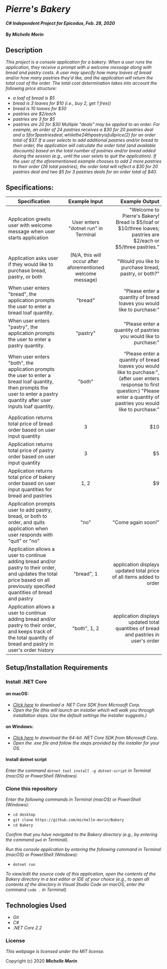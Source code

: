 # _Pierre's Bakery_

#### _C# Independent Project for Epicodus_, _Feb. 28, 2020_

#### By _**Michelle Morin**_

## Description

_This project is a console application for a bakery. When a user runs the application, they receive a prompt with a welcome message along with bread and pastry costs. A user may specify how many loaves of bread and/or how many pastries they'd like, and the application will return the total cost of the order. The total cost determination takes into account the following price structure:_ 
* _a loaf of bread is $5_
* _bread is 3 loaves for $10 (i.e., buy 2, get 1 free))_
* _bread is 10 loaves for $30_
* _pastries are $2/each_
* _pastries are 3 for $5_
* _pastries are 20 for $30_
_Multiple "deals" may be applied to an order. For example, an order of 24 pastries receives a $30 for 20 pastries deal and a $5 for 3 pastries deal, while the 24th pastry is full price ($2) for an order total of $37. If a user selects to add additional pastries and/or bread to their order, the application will calculate the order total (and available discounts) based on the total number of pastries and/or bread added during the session (e.g., until the user selets to quit the application). If the user of the aforementioned example chooses to add 2 more pastries to their order (26 total pastries), the order total will reflect a $30 for 20 pastries deal and two $5 for 3 pastries deals for an order total of $40._

## Specifications:

| Specification | Example Input | Example Output |
| ------------- |:-------------:| -------------------:|
| Application greets user with welcome message when user starts application | User enters "dotnet run" in Terminal | "Welcome to Pierre's Bakery! Bread is $5/loaf or $10/three loaves; pastries are $2/each or $5/three pastries." |
| Application asks user if they would like to purchase bread, pastry, or both | (N/A, this will occur after aforementioned welcome message) | "Would you like to purchase bread, pastry, or both?" |
| When user enters "bread", the application prompts the user to enter a bread loaf quantity. | "bread" | "Please enter a quantity of bread loaves you would like to purchase:" |
| When user enters "pastry", the application prompts the user to enter a pastry quantity. | "pastry" | "Please enter a quantity of pastries you would like to purchase:" |
| When user enters "both", the application prompts the user to enter a bread loaf quantity, then prompts the user to enter a pastry quantity after user inputs loaf quantity. | "both" | "Please enter a quantity of bread loaves you would like to purchase:", (after user enters response to first question:) "Please enter a quantity of pastries you would like to purchase:" |
| Application returns total price of bread order based on user input quantity | 3 | $10 |
| Application returns total price of pastry order based on user input quantity | 3 | $5 |
| Application returns total price of bakery order based on user input quantities for bread and pastries | 1, 2 | $9 |
| Application prompts user to add pastry, bread, or both to order, and quits application when user responds with "quit" or "no" | "no" | "Come again soon!" |
| Application allows a user to continue adding bread and/or pastry to their order, and updates the total price based on all previously specified quantities of bread and pastry | "bread", 1 | application displays updated total price of all items added to order |
| Application allows a user to continue adding bread and/or pastry to their order, and keeps track of the total quantity of bread and pastry in user's order history | "both", 1, 2 | application displays updated total quantities of bread and pastries in user's order |

## Setup/Installation Requirements

### Install .NET Core

#### on macOS:
* _[Click here](https://dotnet.microsoft.com/download/thank-you/dotnet-sdk-2.2.106-macos-x64-installer) to download a .NET Core SDK from Microsoft Corp._
* _Open the file (this will launch an installer which will walk you through installation steps. Use the default settings the installer suggests.)_

#### on Windows:
* _[Click here](https://dotnet.microsoft.com/download/thank-you/dotnet-sdk-2.2.203-windows-x64-installer) to download the 64-bit .NET Core SDK from Microsoft Corp._
* _Open the .exe file and follow the steps provided by the installer for your OS._

#### Install dotnet script
_Enter the command ``dotnet tool install -g dotnet-script`` in Terminal (macOS) or PowerShell (Windows)._

### Clone this repository

_Enter the following commands in Terminal (macOS) or PowerShell (Windows):_
* ``cd desktop``
* ``git clone https://github.com/michelle-morin/Bakery``
* ``cd Bakery``

_Confirm that you have navigated to the Bakery directory (e.g., by entering the command_ ``pwd`` _in Terminal)._

_Run this console application by entering the following command in Terminal (macOS) or PowerShell (Windows):_
* ``dotnet run``

_To view/edit the source code of this application, open the contents of the Bakery directory in a text editor or IDE of your choice (e.g., to open all contents of the directory in Visual Studio Code on macOS, enter the command_ ``code .`` _in Terminal)._

## Technologies Used
* _Git_
* _C#_
* _.NET Core 2.2_

### License

*This webpage is licensed under the MIT license.*

Copyright (c) 2020 **_Michelle Morin_**